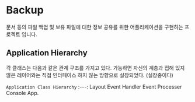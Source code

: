 # Backup

문서 등의 파일 백업 및 보유 파일에 대한 정보 공유를 위한 어플리케이션을 구현하는 프로젝트 입니다.


## Application Hierarchy <br>
각 클래스는 다음과 같은 관계 구조를 가지고 있다.
가능하면 자신의 계층과 접해 있지 않은 레이어와는 직접 인터페이스 하지 않는 방향으로 실장되었다. (실장중이다)

`Application Class Hierarchy`
:---:
Layout
Event Handler
Event Processer
Console App.
